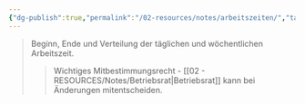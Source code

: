 ```yaml
---
{"dg-publish":true,"permalink":"/02-resources/notes/arbeitszeiten/","tags":["betriebsrat/mitbestimmung","arbeitsorganisation","arbeitsrecht"],"noteIcon":"","updated":"2025-09-05T10:12:28.000+02:00"}
---
```


>Beginn, Ende und Verteilung der täglichen und wöchentlichen Arbeitszeit.
>>Wichtiges Mitbestimmungsrecht - [[02 - RESOURCES/Notes/Betriebsrat\|Betriebsrat]] kann bei Änderungen mitentscheiden.